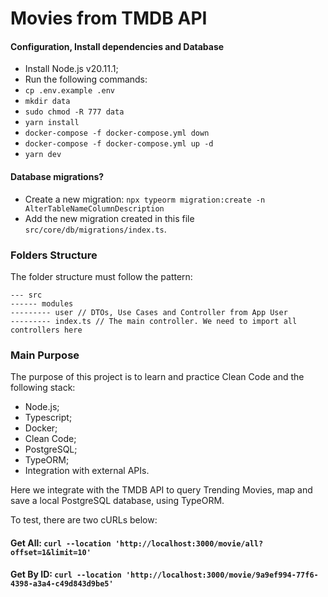 # Movies from TMDB API

#### Configuration, Install dependencies and Database

- Install Node.js v20.11.1;  
- Run the following commands:  
- `cp .env.example .env`  
- `mkdir data`  
- `sudo chmod -R 777 data`  
- `yarn install`  
- `docker-compose -f docker-compose.yml down`  
- `docker-compose -f docker-compose.yml up -d`  
- `yarn dev`  


#### Database migrations?

- Create a new migration: `npx typeorm migration:create -n AlterTableNameColumnDescription`
- Add the new migration created in this file `src/core/db/migrations/index.ts`.


### Folders Structure

The folder structure must follow the pattern:  
```
--- src
------ modules
--------- user // DTOs, Use Cases and Controller from App User
--------- index.ts // The main controller. We need to import all controllers here
```


### Main Purpose

The purpose of this project is to learn and practice Clean Code and the following stack:  
- Node.js;  
- Typescript;  
- Docker;  
- Clean Code;  
- PostgreSQL;  
- TypeORM;  
- Integration with external APIs.

Here we integrate with the TMDB API to query Trending Movies, map and save a local PostgreSQL database, using TypeORM.

To test, there are two cURLs below:

#### Get All: `curl --location 'http://localhost:3000/movie/all?offset=1&limit=10'`

#### Get By ID: `curl --location 'http://localhost:3000/movie/9a9ef994-77f6-4398-a3a4-c49d843d9be5'`